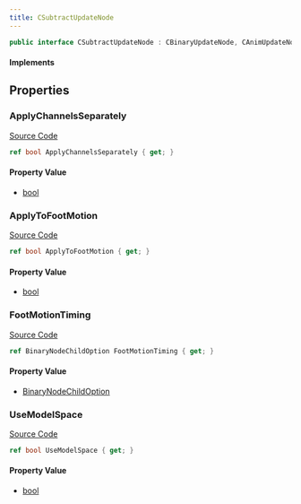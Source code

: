 ```yaml
---
title: CSubtractUpdateNode
---
```


```csharp
public interface CSubtractUpdateNode : CBinaryUpdateNode, CAnimUpdateNodeBase, ISchemaClass<CAnimUpdateNodeBase>, ISchemaClass<CBinaryUpdateNode>, ISchemaClass<CSubtractUpdateNode>, ISchemaField, ISchemaClass, INativeHandle
```

#### Implements

## Properties

### ApplyChannelsSeparately

[Source Code](https://github.com/swiftly-solution/swiftlys2/blob/main/managed/src/SwiftlyS2.Generated/Schemas/Interfaces/CSubtractUpdateNode.cs#L21)

```csharp
ref bool ApplyChannelsSeparately { get; }
```

#### Property Value

- [bool](https://learn.microsoft.com/dotnet/api/system.boolean)

### ApplyToFootMotion

[Source Code](https://github.com/swiftly-solution/swiftlys2/blob/main/managed/src/SwiftlyS2.Generated/Schemas/Interfaces/CSubtractUpdateNode.cs#L19)

```csharp
ref bool ApplyToFootMotion { get; }
```

#### Property Value

- [bool](https://learn.microsoft.com/dotnet/api/system.boolean)

### FootMotionTiming

[Source Code](https://github.com/swiftly-solution/swiftlys2/blob/main/managed/src/SwiftlyS2.Generated/Schemas/Interfaces/CSubtractUpdateNode.cs#L17)

```csharp
ref BinaryNodeChildOption FootMotionTiming { get; }
```

#### Property Value

- [BinaryNodeChildOption](/docs/api/shared/schemadefinitions/binarynodechildoption)

### UseModelSpace

[Source Code](https://github.com/swiftly-solution/swiftlys2/blob/main/managed/src/SwiftlyS2.Generated/Schemas/Interfaces/CSubtractUpdateNode.cs#L23)

```csharp
ref bool UseModelSpace { get; }
```

#### Property Value

- [bool](https://learn.microsoft.com/dotnet/api/system.boolean)

